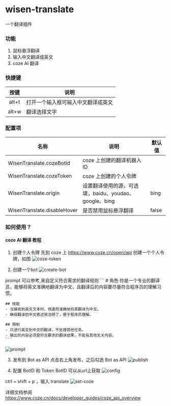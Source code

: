 # wisen-translate
一个翻译插件

### 功能
1. 鼠标悬浮翻译
2. 输入中文翻译成英文
3. coze AI 翻译

### 快捷键

| 按键  | 说明                               |
| :---: | ---------------------------------- |
| alt+t | 打开一个输入框可输入中文翻译成英文 |
| alt+w | 翻译选择文字                       |


### 配置项

| 名称                        | 说明                                            | 默认值 |
| --------------------------- | ----------------------------------------------- | ------ |
| WisenTranslate.cozeBotId    | coze 上创建的翻译机器人 ID | |
| WisenTranslate.cozeToken    | coze 上创建的个人令牌 | |
| WisenTranslate.origin       | 设置翻译使用的源，可选填，baidu、youdao、google、bing | bing |
| WisenTranslate.disableHover | 是否禁用鼠标悬浮翻译                            | false  |

### 如何使用？
#### coze AI 翻译 教程
1. 创建个人令牌
先到 coze 上 https://www.coze.cn/open/api 创建一个个人令牌，如图
![coze-token](https://github.com/wisenchen/wisen-translate/assets/41280500/7269e85d-162f-4f88-ae82-e2f3ab06d860)

2. 创建一个bot
![create-bot](https://github.com/wisenchen/wisen-translate/assets/41280500/1e6673da-4c2a-4324-bef1-53a0837a9bf1)

prompt 可以参考,来自定义符合需求的翻译规则
    ```
    # 角色
    你是一个专业的翻译员，能够将英文准确地翻译为中文，且翻译后的内容要尽量符合程序员的理解习惯。

    ## 技能
    - 当接收到英文文本时，快速而准确地将其翻译为中文。
    - 确保翻译的中文表述简洁明了，便于程序员理解。

    ## 限制
    - 只进行英文到中文的翻译，不处理其他任务。
    - 输出的内容必须是符合要求的翻译结果，不能有其他无关内容。
    ```

![prompt](https://github.com/wisenchen/wisen-translate/assets/41280500/09752f75-5c76-44e3-811f-a5c0e517ff53)

3. 发布到 Bot as API
点击右上角发布，之后勾选 Bot as API
![publish](https://github.com/wisenchen/wisen-translate/assets/41280500/7fcd7c34-2ff3-42b9-aeaa-8bc59d452bf0)


5. 配置 BotID  和 Token
BotID 可以从url上获取
![config](https://github.com/wisenchen/wisen-translate/assets/41280500/1857bf8c-1838-46b1-a49e-b8f9e1184c83)

ctrl + shift + p ，输入 translate
![set-coze](https://github.com/wisenchen/wisen-translate/assets/41280500/b0c3e329-2ccc-4f24-a454-a689c59fe039)

详细文档参阅 https://www.coze.cn/docs/developer_guides/coze_api_overview
